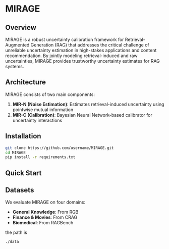 # MIRAGE
## Overview

MIRAGE is a robust uncertainty calibration framework for Retrieval-Augmented Generation (RAG) that addresses the critical challenge of unreliable uncertainty estimation in high-stakes applications and content recommendation. By jointly modeling retrieval-induced and raw uncertainties, MIRAGE provides trustworthy uncertainty estimates for RAG systems.

## Architecture

MIRAGE consists of two main components:

1. **MIR-N (Noise Estimation)**: Estimates retrieval-induced uncertainty using pointwise mutual information
2. **MIR-C (Calibration)**: Bayesian Neural Network-based calibrator for uncertainty interactions

## Installation

```bash
git clone https://github.com/username/MIRAGE.git
cd MIRAGE
pip install -r requirements.txt
```

## Quick Start

## Datasets

We evaluate MIRAGE on four domains:

- **General Knowledge**: From RGB
- **Finance \& Movies**: From CRAG
- **Biomedical**: From RAGBench

the path is
```bash
./data
```
